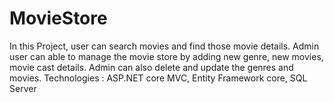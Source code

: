 # MovieStore
In this Project, user can search movies and find those movie details. Admin user can able to manage the movie store by adding new genre, new movies, movie cast details. Admin can also delete and update the genres and movies. Technologies : ASP.NET core MVC, Entity Framework core, SQL Server 
